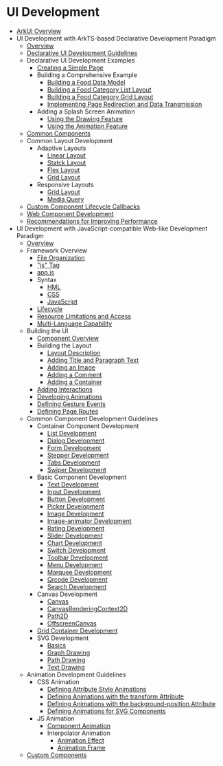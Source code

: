 # UI Development

- [ArkUI Overview](arkui-overview.md)
- UI Development with ArkTS-based Declarative Development Paradigm
    - [Overview](ui-ts-overview.md)
    - [Declarative UI Development Guidelines](ui-ts-developing-intro.md)
    - Declarative UI Development Examples
      - [Creating a Simple Page](ui-ts-creating-simple-page.md)
      - Building a Comprehensive Example
        - [Building a Food Data Model](ui-ts-building-data-model.md)
        - [Building a Food Category List Layout](ui-ts-building-category-list-layout.md)
        - [Building a Food Category Grid Layout](ui-ts-building-category-grid-layout.md)
        - [Implementing Page Redirection and Data Transmission](ui-ts-page-redirection-data-transmission.md)    
      - Adding a  Splash Screen Animation
        - [Using the Drawing Feature](ui-ts-drawing-feature.md)
        - [Using the Animation Feature](ui-ts-animation-feature.md)
    - [Common Components](ui-ts-components-intro.md)
    - Common Layout Development
        - Adaptive Layouts
            - [Linear Layout](ui-ts-layout-linear.md)
            - [Statck Layout](ui-ts-layout-stack.md)
            - [Flex Layout](ui-ts-layout-flex.md)
            - [Grid Layout](ui-ts-layout-grid.md)
        - Responsive Layouts
            - [Grid Layout](ui-ts-layout-grid-container-new.md)
            - [Media Query](ui-ts-layout-mediaquery.md)
    - [Custom Component Lifecycle Callbacks](ui-ts-custom-component-lifecycle-callbacks.md)
    - [Web Component Development](ui-ts-components-web.md)
    - [Recommendations for Improving Performance](ui-ts-performance-improvement-recommendation.md)
- UI Development with JavaScript-compatible Web-like Development Paradigm
    - [Overview](ui-js-overview.md)
    - Framework Overview
        - [File Organization](js-framework-file.md)
        - ["js" Tag](js-framework-js-tag.md)
        - [app.js](js-framework-js-file.md)
        - Syntax
            - [HML](js-framework-syntax-hml.md)
            - [CSS](js-framework-syntax-css.md)
            - [JavaScript](js-framework-syntax-js.md)
        - [Lifecycle](js-framework-lifecycle.md)
        - [Resource Limitations and Access](js-framework-resource-restriction.md)
        - [Multi-Language Capability](js-framework-multiple-languages.md)
    - Building the UI
        - [Component Overview](ui-js-building-ui-component.md)
        - Building the Layout
            - [Layout Description](ui-js-building-ui-layout-intro.md)
            - [Adding Title and Paragraph Text](ui-js-building-ui-layout-text.md)
            - [Adding an Image](ui-js-building-ui-layout-image.md)
            - [Adding a Comment](ui-js-building-ui-layout-comment.md)
            - [Adding a Container](ui-js-building-ui-layout-external-container.md)
        - [Adding Interactions](ui-js-building-ui-interactions.md)
        - [Developing Animations](ui-js-building-ui-animation.md)
        - [Defining Gesture Events](ui-js-building-ui-event.md)
        - [Defining Page Routes](ui-js-building-ui-routes.md)
    - Common Component Development Guidelines
        - Container Component Development
            - [List Development](ui-js-components-list.md)
            - [Dialog Development](ui-js-components-dialog.md)
            - [Form Development](ui-js-components-form.md)
            - [Stepper Development](ui-js-components-stepper.md)
            - [Tabs Development](ui-js-component-tabs.md)
            - [Swiper Development](ui-js-components-swiper.md)
        - Basic Component Development
            - [Text Development](ui-js-components-text.md)
            - [Input Development](ui-js-components-input.md)
            - [Button Development](ui-js-components-button.md)
            - [Picker Development](ui-js-components-picker.md)
            - [Image Development](ui-js-components-images.md)
            - [Image-animator Development](ui-js-components-image-animator.md)
            - [Rating Development](ui-js-components-rating.md)
            - [Slider Development](ui-js-components-slider.md)
            - [Chart Development](ui-js-components-chart.md)
            - [Switch Development](ui-js-components-switch.md)
            - [Toolbar Development](ui-js-components-toolbar.md)
            - [Menu Development](ui-js-components-menu.md)
            - [Marquee Development](ui-js-components-marquee.md)
            - [Qrcode Development](ui-js-components-qrcode.md)
            - [Search Development](ui-js-components-search.md)
        - Canvas Development
            - [Canvas](ui-js-components-canvas.md)
            - [CanvasRenderingContext2D](ui-js-components-canvasrenderingcontext2d.md)
            - [Path2D](ui-js-components-path2d.md)
            - [OffscreenCanvas](ui-js-components-offscreencanvas.md)
        - [Grid Container Development](ui-js-components-grid.md)
        - SVG Development
            - [Basics](ui-js-components-svg-overview.md)
            - [Graph Drawing](ui-js-components-svg-graphics.md)
            - [Path Drawing](ui-js-components-svg-path.md)
            - [Text Drawing](ui-js-components-svg-text.md)
    - Animation Development Guidelines
        - CSS Animation
            - [Defining Attribute Style Animations](ui-js-animate-attribute-style.md)
            - [Defining Animations with the transform Attribute](ui-js-animate-transform.md)
            - [Defining Animations with the background-position Attribute](ui-js-animate-background-position-style.md)
            - [Defining Animations for SVG Components](ui-js-animate-svg.md)
        - JS Animation
            - [Component Animation](ui-js-animate-component.md)
            - Interpolator Animation
                - [Animation Effect](ui-js-animate-dynamic-effects.md)
                - [Animation Frame](ui-js-animate-frame.md)
    - [Custom Components](ui-js-custom-components.md)
